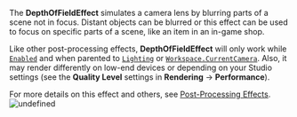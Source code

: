 The **DepthOfFieldEffect** simulates a camera lens by blurring parts of a
scene not in focus. Distant objects can be blurred or this effect can be used
to focus on specific parts of a scene, like an item in an in-game shop.

Like other post-processing effects, **DepthOfFieldEffect** will only work
while [`Enabled`](https://create.roblox.com/docs/reference/engine/classes/PostEffect#Enabled) and when parented to [`Lighting`](https://create.roblox.com/docs/reference/engine/classes/Lighting)
or [`Workspace.CurrentCamera`](https://create.roblox.com/docs/reference/engine/classes/Workspace#CurrentCamera). Also, it may render differently on low-end
devices or depending on your Studio settings (see the **Quality Level**
settings in **Rendering** → **Performance**).

For more details on this effect and others, see
[Post-Processing Effects](https://create.roblox.com/docs/environment/post-processing-effects).
![undefined](https://prod.docsiteassets.roblox.com/assets/legacy/DepthOfField-Diagram.svg)